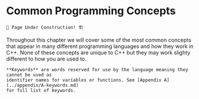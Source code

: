 # Common Programming Concepts

```admonish warning
🚧 Page Under Construction! 🏗️
```

Throughout this chapter we will cover some of the most common concepts that appear in
many different programming languages and how they work in C++. None of these concepts are
unique to C++ but they may work slighty different to how you are used to.

```admonish info
**Keywords** are words reserved for use by the language meaning they cannot be used as
identifier names for variables or functions. See [Appendix A](../appendix/A-keywords.md)
for full list of keywords.
```

